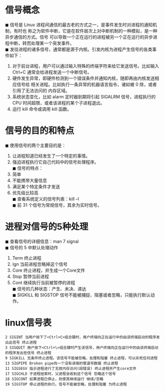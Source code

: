# 信号概念
◼ 信号是 Linux 进程间通信的最古老的方式之一，是事件发生时对进程的通知机制，有时也
称之为软件中断，它是在软件层次上对中断机制的一种模拟，是一种异步通信的方式。信号
可以导致一个正在运行的进程被另一个正在运行的异步进程中断，转而处理某一个突发事件。  
◼ 发往进程的诸多信号，通常都是源于内核。引发内核为进程产生信号的各类事件如下：  
1. 对于前台进程，用户可以通过输入特殊的终端字符来给它发送信号。比如输入Ctrl+C 
通常会给进程发送一个中断信号。  
2. 硬件发生异常，即硬件检测到一个错误条件并通知内核，随即再由内核发送相应信号给
相关进程。比如执行一条异常的机器语言指令，诸如被 0 除，或者引用了无法访问的
内存区域。  
3. 系统状态变化，比如 alarm 定时器到期将引起 SIGALRM 信号，进程执行的 CPU 
时间超限，或者该进程的某个子进程退出。  
4. 运行 kill 命令或调用 kill 函数。  
# 信号的目的和特点
◼ 使用信号的两个主要目的是：  
1. 让进程知道已经发生了一个特定的事情。  
2. 强迫进程执行它自己代码中的信号处理程序。  
◼ 信号的特点：  
1. 简单  
2. 不能携带大量信息  
3. 满足某个特定条件才发送  
4. 优先级比较高  
◼ 查看系统定义的信号列表：kill –l   
◼ 前 31 个信号为常规信号，其余为实时信号。  

# 进程对信号的5种处理
◼ 查看信号的详细信息：man 7 signal  
◼ 信号的 5 中默认处理动作  
1. Term 终止进程  
2. Ign 当前进程忽略掉这个信号  
3. Core 终止进程，并生成一个Core文件  
4. Stop 暂停当前进程  
5. Cont 继续执行当前被暂停的进程  
◼ 信号的几种状态：产生、未决、递达  
◼ SIGKILL 和 SIGSTOP 信号不能被捕捉、阻塞或者忽略，只能执行默认动作。  

# linux信号表
```
2 SIGINT 当用户按下了<Ctrl+C>组合键时，用户终端向正在运行中的由该终端启动的程序发出此信号 终止进程
3 SIGQUIT 用户按下<Ctrl+\>组合键时产生该信号，用户终端向正在运行中的由该终端启动的程序发出些信号 终止进程
9 SIGKILL 无条件终止进程。该信号不能被忽略，处理和阻塞 终止进程，可以杀死任何进程
13 SIGPIPE Broken pipe向一个没有读端的管道写数据 终止进程
11 SIGSEGV 指示进程进行了无效内存访问(段错误) 终止进程并产生core文件
17 SIGCHLD 子进程结束时，父进程会收到这个信号 忽略这个信号
18 SIGCONT 如果进程已停止，则使其继续运行 继续/忽略
19 SIGSTOP 停止进程的执行。信号不能被忽略，处理和阻塞 为终止进程
```
